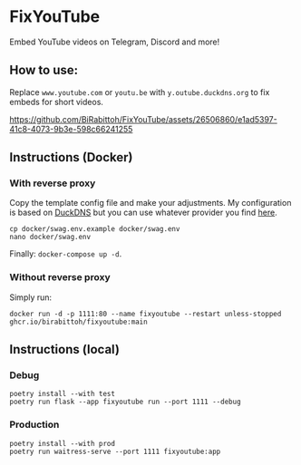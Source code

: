 # FixYouTube
Embed YouTube videos on Telegram, Discord and more!

## How to use:
Replace `www.youtube.com` or `youtu.be` with `y.outube.duckdns.org` to fix embeds for short videos.

https://github.com/BiRabittoh/FixYouTube/assets/26506860/e1ad5397-41c8-4073-9b3e-598c66241255

## Instructions (Docker)

### With reverse proxy
Copy the template config file and make your adjustments. My configuration is based on [DuckDNS](http://duckdns.org/) but you can use whatever provider you find [here](https://docs.linuxserver.io/general/swag#docker-compose).
```
cp docker/swag.env.example docker/swag.env
nano docker/swag.env
```

Finally: `docker-compose up -d`.

### Without reverse proxy
Simply run:
```
docker run -d -p 1111:80 --name fixyoutube --restart unless-stopped ghcr.io/birabittoh/fixyoutube:main
```

## Instructions (local)

### Debug
```
poetry install --with test
poetry run flask --app fixyoutube run --port 1111 --debug
```

### Production
```
poetry install --with prod
poetry run waitress-serve --port 1111 fixyoutube:app
```
